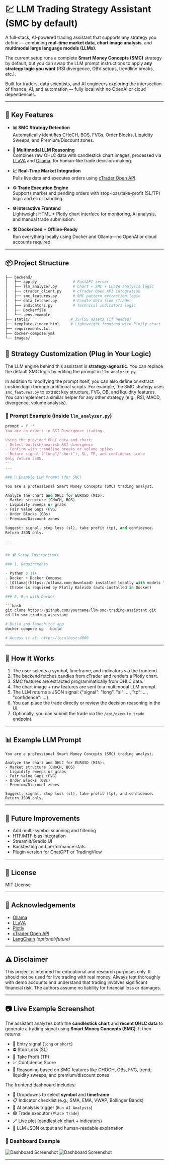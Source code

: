 # 💹 LLM Trading Strategy Assistant (SMC by default)

A full-stack, AI-powered trading assistant that supports any strategy you define — combining **real-time market data**, **chart image analysis**, and **multimodal large language models (LLMs)**.

The current setup runs a complete **Smart Money Concepts (SMC)** strategy by default, but you can swap the LLM prompt instructions to apply **any strategy logic you want** (RSI divergence, OBV setups, trendline breaks, etc.).

Built for traders, data scientists, and AI engineers exploring the intersection of finance, AI, and automation — fully local with no OpenAI or cloud dependencies.

---

## 🚀 Key Features

- **📊 SMC Strategy Detection**  
  Automatically identifies CHoCH, BOS, FVGs, Order Blocks, Liquidity Sweeps, and Premium/Discount zones.

- **🧠 Multimodal LLM Reasoning**  
  Combines raw OHLC data with candlestick chart images, processed via [LLaVA](https://llava.ai) and [Ollama](https://ollama.com), for human-like trade decision-making.

- **📈 Real-Time Market Integration**  
  Pulls live data and executes orders using [cTrader Open API](https://connect.spotware.com/).

- **⚙️ Trade Execution Engine**  
  Supports market and pending orders with stop-loss/take-profit (SL/TP) logic and error handling.

- **🌐 Interactive Frontend**  
  Lightweight HTML + Plotly chart interface for monitoring, AI analysis, and manual trade submission.

- **🛠️ Dockerized + Offline-Ready**  
  Run everything locally using Docker and Ollama—no OpenAI or cloud accounts required.

---

## 📦 Project Structure

```bash
├── backend/
│   ├── app.py                # FastAPI server
│   ├── llm_analyzer.py       # Chart + SMC + LLaVA analysis logic
│   ├── ctrader_client.py     # cTrader Open API integration
│   ├── smc_features.py       # SMC pattern extraction logic
│   ├── data_fetcher.py       # Candle data from cTrader
│   ├── indicators.py         # Technical indicators logic
│   ├── Dockerfile
│   └── .env.example
├── static/                  # JS/CSS assets (if needed)
├── templates/index.html     # Lightweight frontend with Plotly chart
├── requirements.txt
├── docker-compose.yml
└── images/

```

## 🧹 Strategy Customization (Plug in Your Logic)

The LLM engine behind this assistant is **strategy-agnostic**. You can replace the default SMC logic by editing the prompt in `llm_analyzer.py`.

In addition to modifying the prompt itself, you can also define or extract custom logic through additional scripts. For example, the SMC strategy uses `smc_features.py` to extract key structure, FVG, OB, and liquidity features. You can implement a similar helper for any other strategy (e.g., RSI, MACD, divergence, volume analysis).

### 🔧 Prompt Example (inside `llm_analyzer.py`)

```python
prompt = f'''
You are an expert in RSI Divergence trading.

Using the provided OHLC data and chart:
- Detect bullish/bearish RSI divergence
- Confirm with trendline breaks or volume spikes
- Return signal ("long"/"short"), SL, TP, and confidence score
Only return JSON.
'''
---

### 🧠 Example LLM Prompt (for SMC)

You are a professional Smart Money Concepts (SMC) trading analyst.

Analyze the chart and OHLC for EURUSD (M15):
- Market structure (CHoCH, BOS)
- Liquidity sweeps or grabs
- Fair Value Gaps (FVG)
- Order Blocks (OBs)
- Premium/Discount zones

Suggest: signal, stop loss (sl), take profit (tp), and confidence.
Return JSON only.

---


## 🛠️ Setup Instructions

### 1. Requirements

- Python 3.11+
- Docker + Docker Compose
- [Ollama](https://ollama.com/download) installed locally with models like `llava`, `llama3`, or `phi3`
- Chrome is required by Plotly Kaleido (auto-installed in Docker)

### 2. Run with Docker

```bash
git clone https://github.com/yourname/llm-smc-trading-assistant.git
cd llm-smc-trading-assistant

# Build and launch the app
docker compose up --build

# Access it at: http://localhost:4000
```

---

## 🧠 How It Works


1. The user selects a symbol, timeframe, and indicators via the frontend.
2. The backend fetches candles from cTrader and renders a Plotly chart.
3. SMC features are extracted programmatically from OHLC data.
4. The chart image + raw features are sent to a multimodal LLM prompt.
5. The LLM returns a JSON signal: {"signal": "long", "sl": ..., "tp": ..., "confidence": ...}.
6. You can place the trade directly or review the decision reasoning in the UI.
7. Optionally, you can submit the trade via the `/api/execute_trade` endpoint.

---

## 📊 Example LLM Prompt

```text
You are a professional Smart Money Concepts (SMC) trading analyst.

Analyze the chart and OHLC for EURUSD (M15):
- Market structure (CHoCH, BOS)
- Liquidity sweeps or grabs
- Fair Value Gaps (FVG)
- Order Blocks (OBs)
- Premium/Discount zones

Suggest: signal, stop loss (sl), take profit (tp), and confidence.
Return JSON only.
```

---

## 🔮 Future Improvements

- Add multi-symbol scanning and filtering
- HTF/MTF bias integration
- Streamlit/Gradio UI
- Backtesting and performance stats
- Plugin version for ChatGPT or TradingView

---

## 📄 License

MIT License


---

## 🙌 Acknowledgements

- [Ollama](https://ollama.com)
- [LLaVA](https://llava.ai)
- [Plotly](https://plotly.com)
- [cTrader Open API](https://connect.spotware.com)
- [LangChain](https://www.langchain.com) *(optional/future)*

---

## ⚠️ Disclaimer
This project is intended for educational and research purposes only.
It should not be used for live trading with real money.
Always test thoroughly with demo accounts and understand that trading involves significant financial risk.
The authors assume no liability for financial loss or damages.



---

## 📷 Live Example Screenshot

The assistant analyzes both the **candlestick chart** and **recent OHLC data** to generate a trading signal using **Smart Money Concepts (SMC)**. It then returns:

- 📍 Entry signal (`long` or `short`)
- ⛔ Stop Loss (SL)
- 🎯 Take Profit (TP)
- 📈 Confidence Score
- 🧠 Reasoning based on SMC features like CHOCH, OBs, FVG, trend, liquidity sweeps, and premium/discount zones

The frontend dashboard includes:

- 🔽 Dropdowns to select **symbol** and **timeframe**
- 📋 Indicator checklist (e.g., SMA, EMA, VWAP, Bollinger Bands)
- 🧠 AI analysis trigger (`Run AI Analysis`)
- 🟢 Trade executor (`Place Trade`)
- 🪄 Live plot (candlestick chart + indicators)
- 💬 LLM JSON output and human-readable explanation

### 📸 Dashboard Example

![Dashboard Screenshot](images/dashboard-chart1.png)
![Dashboard Screenshot](images/dashboard-chart2.png)

---

